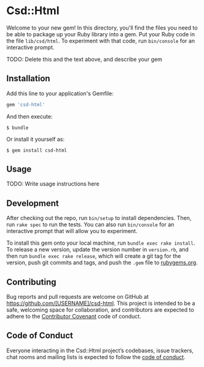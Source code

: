 # Csd::Html

Welcome to your new gem! In this directory, you'll find the files you need to be able to package up your Ruby library into a gem. Put your Ruby code in the file `lib/csd/html`. To experiment with that code, run `bin/console` for an interactive prompt.

TODO: Delete this and the text above, and describe your gem

## Installation

Add this line to your application's Gemfile:

```ruby
gem 'csd-html'
```

And then execute:

    $ bundle

Or install it yourself as:

    $ gem install csd-html

## Usage

TODO: Write usage instructions here

## Development

After checking out the repo, run `bin/setup` to install dependencies. Then, run `rake spec` to run the tests. You can also run `bin/console` for an interactive prompt that will allow you to experiment.

To install this gem onto your local machine, run `bundle exec rake install`. To release a new version, update the version number in `version.rb`, and then run `bundle exec rake release`, which will create a git tag for the version, push git commits and tags, and push the `.gem` file to [rubygems.org](https://rubygems.org).

## Contributing

Bug reports and pull requests are welcome on GitHub at https://github.com/[USERNAME]/csd-html. This project is intended to be a safe, welcoming space for collaboration, and contributors are expected to adhere to the [Contributor Covenant](http://contributor-covenant.org) code of conduct.

## Code of Conduct

Everyone interacting in the Csd::Html project’s codebases, issue trackers, chat rooms and mailing lists is expected to follow the [code of conduct](https://github.com/[USERNAME]/csd-html/blob/master/CODE_OF_CONDUCT.md).
